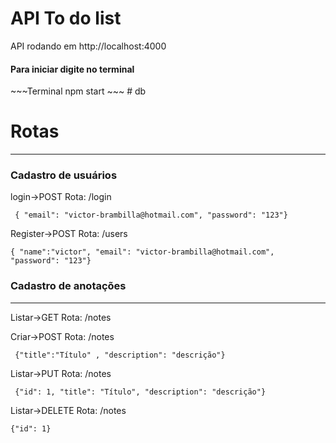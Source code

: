 # API To do list


API rodando em http://localhost:4000

<h4>Para iniciar digite no terminal</h4>
~~~Terminal
npm start
~~~
# db

<h1>Rotas</h1>
<hr>
<h3>Cadastro de usuários</h3>

login->POST
  Rota: /login
~~~Terminal
 { "email": "victor-brambilla@hotmail.com", "password": "123"}
~~~

Register->POST
  Rota: /users
  ~~~Terminal
 { "name":"victor", "email": "victor-brambilla@hotmail.com", "password": "123"}
~~~

<h3>Cadastro de anotações</h3>
<hr>

Listar->GET
  Rota: /notes

Criar->POST
  Rota: /notes
~~~Terminal
 {"title":"Título" , "description": "descrição"}
~~~

Listar->PUT
  Rota: /notes
~~~Terminal
 {"id": 1, "title": "Título", "description": "descrição"}
~~~

Listar->DELETE
  Rota: /notes
  ~~~Terminal
 {"id": 1}
~~~
